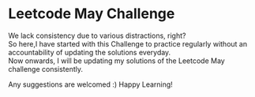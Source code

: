 # Leetcode May Challenge
We lack consistency due to various distractions, right?  
So here,I have started with this Challenge to practice regularly without an accountability of updating the solutions everyday.   
Now onwards, I will be updating my solutions of the Leetcode May challenge consistently.  

Any suggestions are welcomed :) Happy Learning!

